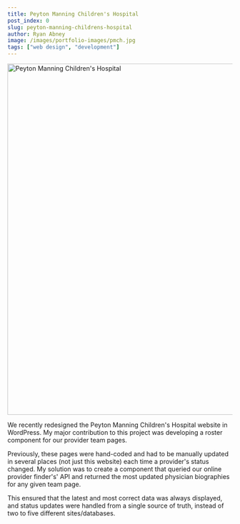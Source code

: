 ```yaml
---
title: Peyton Manning Children's Hospital
post_index: 0
slug: peyton-manning-childrens-hospital
author: Ryan Abney
image: /images/portfolio-images/pmch.jpg
tags: ["web design", "development"]
---
```


<img src="/images/portfolio-images/pmch.jpg" alt="Peyton Manning Children's Hospital" width="1180" height="787" />

We recently redesigned the Peyton Manning Children's Hospital website in WordPress. My major contribution to this project was developing a roster component for our provider team pages.

Previously, these pages were hand-coded and had to be manually updated in several places (not just this website) each time a provider's status changed. My solution was to create a component that queried our online provider finder's' API and returned the most updated physician biographies for any given team page.

This ensured that the latest and most correct data was always displayed, and status updates were handled from a single source of truth, instead of two to five different sites/databases.

